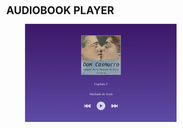 # AUDIOBOOK PLAYER

<div align="center">
  <img width="80%" src="images/project-banner.png">
</div>
